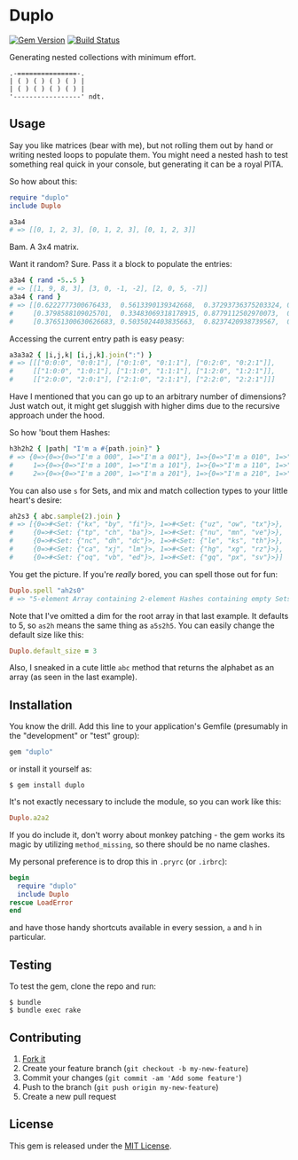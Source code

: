 Duplo
=====

[![Gem Version](https://badge.fury.io/rb/duplo.svg)](https://rubygems.org/gems/duplo)
[![Build Status](https://travis-ci.org/topalovic/duplo.svg?branch=master)](https://travis-ci.org/topalovic/duplo)

Generating nested collections with minimum effort.

```
.-===============-.
| ( ) ( ) ( ) ( ) |
| ( ) ( ) ( ) ( ) |
'-----------------' ndt.
```


## Usage

Say you like matrices (bear with me), but not rolling them out by hand
or writing nested loops to populate them. You might need a nested hash
to test something real quick in your console, but generating it can be
a royal PITA.

So how about this:

```ruby
require "duplo"
include Duplo

a3a4
# => [[0, 1, 2, 3], [0, 1, 2, 3], [0, 1, 2, 3]]
```

Bam. A 3x4 matrix.

Want it random? Sure. Pass it a block to populate the entries:

```ruby
a3a4 { rand -5..5 }
# => [[1, 9, 8, 3], [3, 0, -1, -2], [2, 0, 5, -7]]
a3a4 { rand }
# => [[0.6222777300676433,  0.5613390139342668,  0.37293736375203324, 0.7319666374054961],
#     [0.3798588109025701,  0.33483069318178915, 0.8779112502970073,  0.22476545143154103],
#     [0.37651300630626683, 0.5035024403835663,  0.8237420938739567,  0.7611012983149591]]
```

Accessing the current entry path is easy peasy:

```ruby
a3a3a2 { |i,j,k| [i,j,k].join(":") }
# => [[["0:0:0", "0:0:1"], ["0:1:0", "0:1:1"], ["0:2:0", "0:2:1"]],
#     [["1:0:0", "1:0:1"], ["1:1:0", "1:1:1"], ["1:2:0", "1:2:1"]],
#     [["2:0:0", "2:0:1"], ["2:1:0", "2:1:1"], ["2:2:0", "2:2:1"]]]
 ```

Have I mentioned that you can go up to an arbitrary number of
dimensions? Just watch out, it might get sluggish with higher dims due
to the recursive approach under the hood.

So how 'bout them Hashes:

```ruby
h3h2h2 { |path| "I'm a #{path.join}" }
# => {0=>{0=>{0=>"I'm a 000", 1=>"I'm a 001"}, 1=>{0=>"I'm a 010", 1=>"I'm a 011"}},
#     1=>{0=>{0=>"I'm a 100", 1=>"I'm a 101"}, 1=>{0=>"I'm a 110", 1=>"I'm a 111"}},
#     2=>{0=>{0=>"I'm a 200", 1=>"I'm a 201"}, 1=>{0=>"I'm a 210", 1=>"I'm a 211"}}}
```

You can also use `s` for Sets, and mix and match collection types to
your little heart's desire:

```ruby
ah2s3 { abc.sample(2).join }
# => [{0=>#<Set: {"kx", "by", "fi"}>, 1=>#<Set: {"uz", "ow", "tx"}>},
#     {0=>#<Set: {"tp", "ch", "ba"}>, 1=>#<Set: {"nu", "mn", "ve"}>},
#     {0=>#<Set: {"nc", "dh", "dc"}>, 1=>#<Set: {"le", "ks", "th"}>},
#     {0=>#<Set: {"ca", "xj", "lm"}>, 1=>#<Set: {"hg", "xg", "rz"}>},
#     {0=>#<Set: {"oq", "vb", "ed"}>, 1=>#<Set: {"gq", "px", "sv"}>}]
```

You get the picture. If you're *really* bored, you can spell those out
for fun:

```ruby
Duplo.spell "ah2s0"
# => "5-element Array containing 2-element Hashes containing empty Sets"
```

Note that I've omitted a dim for the root array in that last
example. It defaults to 5, so `as2h` means the same thing as
`a5s2h5`. You can easily change the default size like this:

```ruby
Duplo.default_size = 3
```

Also, I sneaked in a cute little `abc` method that returns the
alphabet as an array (as seen in the last example).


## Installation

You know the drill. Add this line to your application's Gemfile
(presumably in the "development" or "test" group):

```ruby
gem "duplo"
```

or install it yourself as:

```console
$ gem install duplo
```

It's not exactly necessary to include the module, so you can work like
this:

```ruby
Duplo.a2a2
```

If you do include it, don't worry about monkey patching - the gem
works its magic by utilizing `method_missing`, so there should be no
name clashes.

My personal preference is to drop this in `.pryrc` (or `.irbrc`):


```ruby
begin
  require "duplo"
  include Duplo
rescue LoadError
end
```

and have those handy shortcuts available in every session, `a` and `h`
in particular.


## Testing

To test the gem, clone the repo and run:

```
$ bundle
$ bundle exec rake
```


## Contributing

1. [Fork it](https://github.com/topalovic/duplo/fork)
2. Create your feature branch (`git checkout -b my-new-feature`)
3. Commit your changes (`git commit -am 'Add some feature'`)
4. Push to the branch (`git push origin my-new-feature`)
5. Create a new pull request


## License

This gem is released under the [MIT License](http://www.opensource.org/licenses/MIT).
